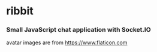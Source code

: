 # ribbit

### Small JavaScript chat application with Socket.IO

avatar images are from https://www.flaticon.com
